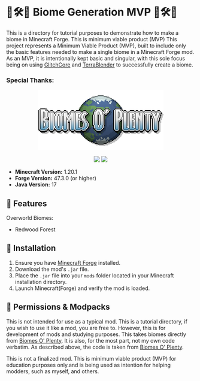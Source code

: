# 🌲🛠🌲️ Biome Generation MVP 🌲🛠🌲️

This is a directory for tutorial purposes to demonstrate how to make a biome in Minecraft Forge. This is minimum viable product (MVP)
This project represents a Minimum Viable Product (MVP), built to include only the basic features needed to make a single biome in a Minecraft Forge mod. As an MVP, it is intentionally kept basic and singular, with this sole focus being on using [GlitchCore](https://github.com/Glitchfiend/GlitchCore/tree/1.20.1) and [TerraBlender](https://www.curseforge.com/minecraft/mc-mods/terrablender) to successfully create a biome.

### Special Thanks: 

<p align="center"><img src="https://github.com/Glitchfiend/.github/blob/main/profile/bop.png"></p>

<p align="center"><img src="https://i.imgur.com/5Qzjnjl.png"> <a href="https://github.com/Glitchfiend/TerraBlender"><img src="https://i.imgur.com/bm33WkP.png"></a></p>


- **Minecraft Version:** 1.20.1
- **Forge Version:** 47.3.0 (or higher)
- **Java Version:** 17


## 🌟 Features

Overworld Biomes:

- Redwood Forest

## 🧰 Installation


1. Ensure you have [Minecraft Forge](https://files.minecraftforge.net/) installed.
2. Download the mod's `.jar` file.
3. Place the `.jar` file into your `mods` folder located in your Minecraft installation directory.
4. Launch Minecraft(Forge) and verify the mod is loaded.



## 📜 Permissions & Modpacks

This is not intended for use as a typical mod. This is a tutorial directory, if you wish to use it like a mod, you are free to.
However, this is for development of mods and studying purposes. This takes biomes directly from [Biomes O' Plenty](https://github.com/Glitchfiend/BiomesOPlenty/tree/1.20.1).
It is also, for the most part, not my own code verbatim. As described above, the code is taken from [Biomes O' Plenty](https://github.com/Glitchfiend/BiomesOPlenty/tree/1.20.1).


This is not a finalized mod. This is minimum viable product (MVP) for education purposes only.and is being used as intention for helping modders, such as myself, and others.
